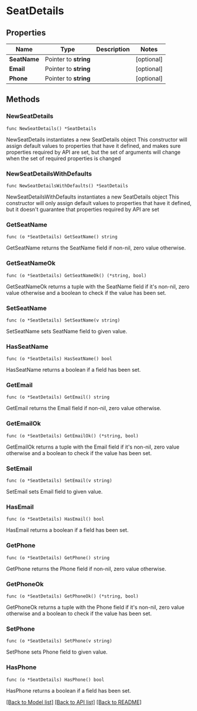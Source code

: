 # SeatDetails

## Properties

Name | Type | Description | Notes
------------ | ------------- | ------------- | -------------
**SeatName** | Pointer to **string** |  | [optional] 
**Email** | Pointer to **string** |  | [optional] 
**Phone** | Pointer to **string** |  | [optional] 

## Methods

### NewSeatDetails

`func NewSeatDetails() *SeatDetails`

NewSeatDetails instantiates a new SeatDetails object
This constructor will assign default values to properties that have it defined,
and makes sure properties required by API are set, but the set of arguments
will change when the set of required properties is changed

### NewSeatDetailsWithDefaults

`func NewSeatDetailsWithDefaults() *SeatDetails`

NewSeatDetailsWithDefaults instantiates a new SeatDetails object
This constructor will only assign default values to properties that have it defined,
but it doesn't guarantee that properties required by API are set

### GetSeatName

`func (o *SeatDetails) GetSeatName() string`

GetSeatName returns the SeatName field if non-nil, zero value otherwise.

### GetSeatNameOk

`func (o *SeatDetails) GetSeatNameOk() (*string, bool)`

GetSeatNameOk returns a tuple with the SeatName field if it's non-nil, zero value otherwise
and a boolean to check if the value has been set.

### SetSeatName

`func (o *SeatDetails) SetSeatName(v string)`

SetSeatName sets SeatName field to given value.

### HasSeatName

`func (o *SeatDetails) HasSeatName() bool`

HasSeatName returns a boolean if a field has been set.

### GetEmail

`func (o *SeatDetails) GetEmail() string`

GetEmail returns the Email field if non-nil, zero value otherwise.

### GetEmailOk

`func (o *SeatDetails) GetEmailOk() (*string, bool)`

GetEmailOk returns a tuple with the Email field if it's non-nil, zero value otherwise
and a boolean to check if the value has been set.

### SetEmail

`func (o *SeatDetails) SetEmail(v string)`

SetEmail sets Email field to given value.

### HasEmail

`func (o *SeatDetails) HasEmail() bool`

HasEmail returns a boolean if a field has been set.

### GetPhone

`func (o *SeatDetails) GetPhone() string`

GetPhone returns the Phone field if non-nil, zero value otherwise.

### GetPhoneOk

`func (o *SeatDetails) GetPhoneOk() (*string, bool)`

GetPhoneOk returns a tuple with the Phone field if it's non-nil, zero value otherwise
and a boolean to check if the value has been set.

### SetPhone

`func (o *SeatDetails) SetPhone(v string)`

SetPhone sets Phone field to given value.

### HasPhone

`func (o *SeatDetails) HasPhone() bool`

HasPhone returns a boolean if a field has been set.


[[Back to Model list]](../README.md#documentation-for-models) [[Back to API list]](../README.md#documentation-for-api-endpoints) [[Back to README]](../README.md)


